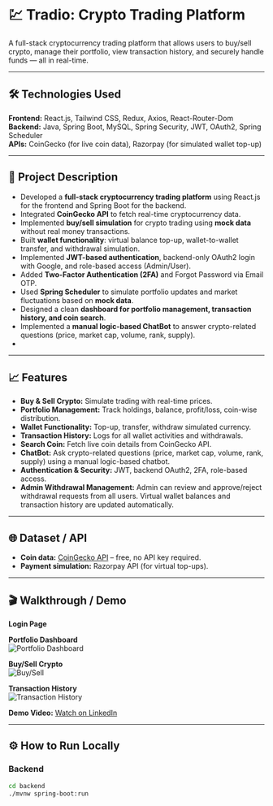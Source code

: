# 💹 Tradio: Crypto Trading Platform

A full-stack cryptocurrency trading platform that allows users to buy/sell crypto, manage their portfolio, view transaction history, and securely handle funds — all in real-time.

---

## 🛠 Technologies Used

**Frontend:** React.js, Tailwind CSS, Redux, Axios, React-Router-Dom  
**Backend:** Java, Spring Boot, MySQL, Spring Security, JWT, OAuth2, Spring Scheduler  
**APIs:** CoinGecko (for live coin data), Razorpay (for simulated wallet top-up)  

---

## 📄 Project Description

- Developed a **full-stack cryptocurrency trading platform** using React.js for the frontend and Spring Boot for the backend.  
- Integrated **CoinGecko API** to fetch real-time cryptocurrency data.  
- Implemented **buy/sell simulation** for crypto trading using **mock data** without real money transactions.  
- Built **wallet functionality**: virtual balance top-up, wallet-to-wallet transfer, and withdrawal simulation.  
- Implemented **JWT-based authentication**, backend-only OAuth2 login with Google, and role-based access (Admin/User).  
- Added **Two-Factor Authentication (2FA)** and Forgot Password via Email OTP.  
- Used **Spring Scheduler** to simulate portfolio updates and market fluctuations based on **mock data**.  
- Designed a clean **dashboard for portfolio management, transaction history, and coin search**.  
- Implemented a **manual logic-based ChatBot** to answer crypto-related questions (price, market cap, volume, rank, supply).
- 

---

## 📈 Features

- **Buy & Sell Crypto:** Simulate trading with real-time prices.  
- **Portfolio Management:** Track holdings, balance, profit/loss, coin-wise distribution.  
- **Wallet Functionality:** Top-up, transfer, withdraw simulated currency.  
- **Transaction History:** Logs for all wallet activities and withdrawals.  
- **Search Coin:** Fetch live coin details from CoinGecko API.  
- **ChatBot:** Ask crypto-related questions (price, market cap, volume, rank, supply) using a manual logic-based chatbot.  
- **Authentication & Security:** JWT, backend OAuth2, 2FA, role-based access.
- **Admin Withdrawal Management:** Admin can review and approve/reject withdrawal requests from all users. Virtual wallet balances and transaction history are updated automatically.


---

## 🌐 Dataset / API

- **Coin data:** [CoinGecko API](https://www.coingecko.com/en/api) – free, no API key required.  
- **Payment simulation:** Razorpay API (for virtual top-ups).  

---

## 🎬 Walkthrough / Demo

**Login Page**  


**Portfolio Dashboard**  
![Portfolio Dashboard](screenshots/portfolio.png)  

**Buy/Sell Crypto**  
![Buy/Sell](screenshots/buy_sell.png)  

**Transaction History**  
![Transaction History](screenshots/transaction_history.png)  

**Demo Video:** [Watch on LinkedIn](https://www.linkedin.com/posts/sanya-dureja-13960122a_i-am-thrilled-to-share-that-i-have-successfully-activity-7086478696378724352-QwEw?utm_source=share&utm_medium=member_desktop)  

---

## ⚙️ How to Run Locally

### Backend

```bash
cd backend
./mvnw spring-boot:run
